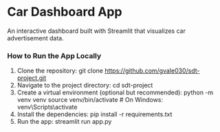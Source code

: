 # Car Dashboard App
An interactive dashboard built with Streamlit that visualizes car advertisement data.
### How to Run the App Locally

1. Clone the repository:
   git clone https://github.com/gvale030/sdt-project.git
2. Navigate to the project directory:
   cd sdt-project
3. Create a virtual environment (optional but recommended):
   python -m venv venv
   source venv/bin/activate  # On Windows: venv\Scripts\activate
4. Install the dependencies:
   pip install -r requirements.txt
5. Run the app:
   streamlit run app.py
